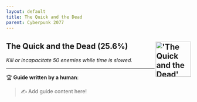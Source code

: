```yaml
---
layout: default
title: The Quick and the Dead
parent: Cyberpunk 2077
---
```


## The Quick and the Dead (25.6%) <img align="right" src="https://cdn.cloudflare.steamstatic.com/steamcommunity/public/images/apps/1091500/7d368314167adc79672ac5ccb090704352f7f733.jpg" alt="'The Quick and the Dead' achievement icon" width="96" height="96">

_Kill or incapacitate 50 enemies while time is slowed._

---

:trophy: **Guide written by a human**:

> :writing_hand: Add guide content here!

